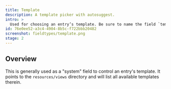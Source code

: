 ```yaml
---
title: Template
description: A template picker with autosuggest.
intro: >
  Used for choosing an entry’s template. Be sure to name the field `template` if you want it to be able to change the template (it's a special variable name).
id: 76e0ee52-a3c4-4904-8b5c-f722bbb20482
screenshot: fieldtypes/template.png
stage: 2
---
```

## Overview

This is generally used as a "system" field to control an entry's template. It points to the `resources/views` directory and will list all available templates therein.
